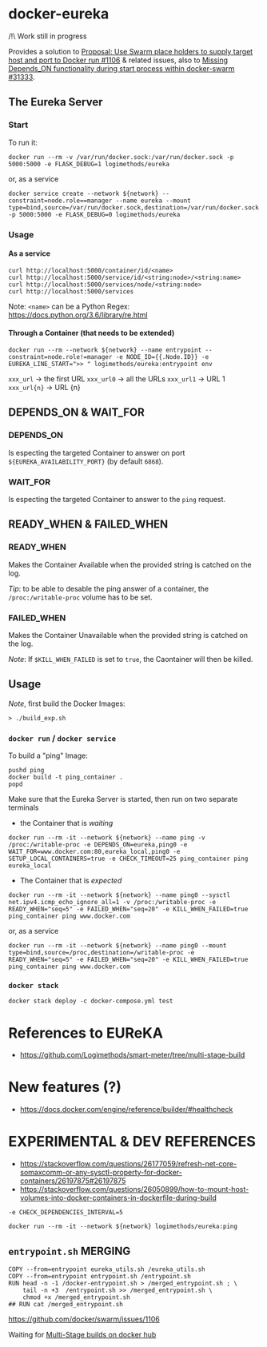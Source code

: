 # docker-eureka

/!\ Work still in progress

Provides a solution to [Proposal: Use Swarm place holders to supply target host and port to Docker run #1106](https://github.com/docker/swarm/issues/1106) & related issues, also to [Missing Depends_ON functionality during start process within docker-swarm #31333](https://github.com/moby/moby/issues/31333#issuecomment-303250242).

## The Eureka Server

### Start
To run it:
```
docker run --rm -v /var/run/docker.sock:/var/run/docker.sock -p 5000:5000 -e FLASK_DEBUG=1 logimethods/eureka
```
or, as a service
```
docker service create --network ${network} --constraint=node.role==manager --name eureka --mount type=bind,source=/var/run/docker.sock,destination=/var/run/docker.sock -p 5000:5000 -e FLASK_DEBUG=0 logimethods/eureka
```

### Usage
#### As a service
```
curl http://localhost:5000/container/id/<name>
curl http://localhost:5000/service/id/<string:node>/<string:name>
curl http://localhost:5000/services/node/<string:node>
curl http://localhost:5000/services
```

Note: `<name>` can be a Python Regex: https://docs.python.org/3.6/library/re.html

#### Through a Container (that needs to be extended)
```
docker run --rm --network ${network} --name entrypoint --constraint=node.role!=manager -e NODE_ID={{.Node.ID}} -e EUREKA_LINE_START=">> " logimethods/eureka:entrypoint env
```

`xxx_url` -> the first URL
`xxx_url0` -> all the URLs
`xxx_url1` -> URL 1
`xxx_url{n}` -> URL {n}

## DEPENDS_ON & WAIT_FOR
### DEPENDS_ON
Is especting the targeted Container to answer on port `${EUREKA_AVAILABILITY_PORT}` (by default `6868`).

### WAIT_FOR
Is especting the targeted Container to answer to the `ping` request.

## READY_WHEN & FAILED_WHEN
### READY_WHEN
Makes the Container Available when the provided string is catched on the log.

_Tip_: to be able to desable the ping answer of a container, the `/proc:/writable-proc` volume has to be set.
### FAILED_WHEN
Makes the Container Unavailable when the provided string is catched on the log.

_Note_: If `$KILL_WHEN_FAILED` is set to `true`, the Caontainer will then be killed.

## Usage

_Note_, first build the Docker Images: 
```
> ./build_exp.sh 
```

### `docker run` / `docker service`

To build a "ping" Image:
```
pushd ping
docker build -t ping_container .
popd
```
Make sure that the Eureka Server is started, then run on two separate terminals
* the Container that is _waiting_
```
docker run --rm -it --network ${network} --name ping -v /proc:/writable-proc -e DEPENDS_ON=eureka,ping0 -e WAIT_FOR=www.docker.com:80,eureka_local,ping0 -e SETUP_LOCAL_CONTAINERS=true -e CHECK_TIMEOUT=25 ping_container ping eureka_local
```
* The Container that is _expected_
```
docker run --rm -it --network ${network} --name ping0 --sysctl net.ipv4.icmp_echo_ignore_all=1 -v /proc:/writable-proc -e READY_WHEN="seq=5" -e FAILED_WHEN="seq=20" -e KILL_WHEN_FAILED=true ping_container ping www.docker.com
```
or, as a service
```
docker run --rm -it --network ${network} --name ping0 --mount type=bind,source=/proc,destination=/writable-proc -e READY_WHEN="seq=5" -e FAILED_WHEN="seq=20" -e KILL_WHEN_FAILED=true ping_container ping www.docker.com
```

### `docker stack`

```
docker stack deploy -c docker-compose.yml test
```

# References to EUReKA

* https://github.com/Logimethods/smart-meter/tree/multi-stage-build

# New features (?)

* https://docs.docker.com/engine/reference/builder/#healthcheck

# EXPERIMENTAL & DEV REFERENCES

* https://stackoverflow.com/questions/26177059/refresh-net-core-somaxcomm-or-any-sysctl-property-for-docker-containers/26197875#26197875
* https://stackoverflow.com/questions/26050899/how-to-mount-host-volumes-into-docker-containers-in-dockerfile-during-build

`-e CHECK_DEPENDENCIES_INTERVAL=5`
```
docker run --rm -it --network ${network} logimethods/eureka:ping
```

## `entrypoint.sh` MERGING

```
COPY --from=entrypoint eureka_utils.sh /eureka_utils.sh
COPY --from=entrypoint entrypoint.sh /entrypoint.sh
RUN head -n -1 /docker-entrypoint.sh > /merged_entrypoint.sh ; \
    tail -n +3  /entrypoint.sh >> /merged_entrypoint.sh \
    chmod +x /merged_entrypoint.sh
## RUN cat /merged_entrypoint.sh
```


https://github.com/docker/swarm/issues/1106

Waiting for [Multi-Stage builds on docker hub](https://github.com/docker/hub-feedback/issues/1039)
